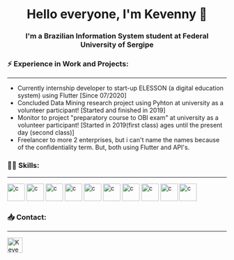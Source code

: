 <h1 align="center">Hello everyone, I'm Kevenny 👋</h1>

<h3 align="center">I'm a Brazilian Information System student at Federal University of Sergipe </h3>

<h3 align="left">⚡ Experience in Work and Projects:</h3>

---

- Currently internship developer to start-up ELESSON (a digital education system) using Flutter [Since 07/2020]
- Concluded Data Mining research project using Pyhton at university as a volunteer participant! [Started and finished in 2019]
- Monitor to project "preparatory course to OBI exam" at university as a volunteer participant! [Started in 2019(first class) ages until the present day (second class)]
- Freelancer to more 2 enterprises, but i can't name the names because of the confidentiality term. But, both using Flutter and API's.


<h3 align="left">👨‍💻 Skills:</h3>

---

<!-- ICONS TO SKILLS -->
<p align="left"><img src="https://devicon.dev/devicon.git/icons/flutter/flutter-original.svg" alt="c" width="40" height="40"/>
<img src="https://devicon.dev/devicon.git/icons/c/c-original.svg" alt="c" width="40" height="40"/>
<img src="https://devicon.dev/devicon.git/icons/cplusplus/cplusplus-original.svg" alt="c" width="40" height="40"/>
<img src="https://devicon.dev/devicon.git/icons/python/python-original.svg" alt="c" width="40" height="40"/>
<img src="https://devicon.dev/devicon.git/icons/java/java-original.svg" alt="c" width="40" height="40"/>
<img src="https://devicon.dev/devicon.git/icons/html5/html5-original.svg" alt="c" width="40" height="40"/>
<img src="https://devicon.dev/devicon.git/icons/css3/css3-original.svg" alt="c" width="40" height="40"/>
<img src="https://devicon.dev/devicon.git/icons/git/git-original.svg" alt="c" width="40" height="40"/>
<img src="https://img.icons8.com/color/452/firebase.png" alt="c" width="40" height="40"/>
<img src="https://camo.githubusercontent.com/bde41ee933074ab16e159469ad1f25dd585be8dc4537e14429617d261816dabe/68747470733a2f2f64657669636f6e732e6769746875622e696f2f64657669636f6e2f64657669636f6e2e6769742f69636f6e732f706f737467726573716c2f706f737467726573716c2d6f726967696e616c2d776f72646d61726b2e737667" alt="c" width="40" height="40"/></p>


<h3 align="left">📥 Contact:</h3>

---

[<img src="https://image.flaticon.com/icons/png/512/281/281769.png" width=35 alt="Kevenny's gmail">](mailto:kevennykeke@gmail.com)
<!--
**KevennyJS/KevennyJS** is a ✨ _special_ ✨ repository because its `README.md` (this file) appears on your GitHub profile.

Here are some ideas to get you started:

- 🔭 I’m currently working on ...
- 🌱 I’m currently learning ...
- 👯 I’m looking to collaborate on ...
- 🤔 I’m looking for help with ...
- 💬 Ask me about ...
- 📫 How to reach me: ...
- 😄 Pronouns: ...
- ⚡ Fun fact: ...
-->

